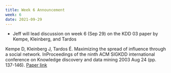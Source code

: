 ```yaml
---
title: Week 6 Announcement
week: 6
date: 2021-09-29
---
```


- Jeff will lead discussion on week 6 (Sep 29) on the KDD 03 paper by Kempe, Kleinberg, and Tardos

Kempe D, Kleinberg J, Tardos É. Maximizing the spread of influence through a social network. InProceedings of the ninth ACM SIGKDD international conference on Knowledge discovery and data mining 2003 Aug 24 (pp. 137-146).
[Paper link](https://dl.acm.org/doi/10.1145/956750.956769)


